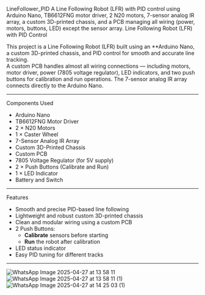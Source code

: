 LineFollower_PID
A Line Following Robot (LFR) with PID control using Arduino Nano, TB6612FNG motor driver, 2 N20 motors, 7-sensor analog IR array, a custom 3D-printed chassis, and a PCB managing all wiring (power, motors, buttons, LED) except the sensor array.
Line Following Robot (LFR) with PID Control

This project is a Line Following Robot (LFR) built using an **Arduino Nano, a custom 3D-printed chassis, and PID control for smooth and accurate line tracking.  
A custom PCB handles almost all wiring connections — including motors, motor driver, power (7805 voltage regulator), LED indicators, and two push buttons for calibration and run operations. The 7-sensor analog IR array connects directly to the Arduino Nano.

---

Components Used
- Arduino Nano
- TB6612FNG Motor Driver
- 2 × N20 Motors
- 1 × Caster Wheel
- 7-Sensor Analog IR Array
- Custom 3D-Printed Chassis
- Custom PCB
- 7805 Voltage Regulator (for 5V supply)
- 2 × Push Buttons (Calibrate and Run)
- 1 × LED Indicator
- Battery and Switch

---

Features
- Smooth and precise PID-based line following
- Lightweight and robust custom 3D-printed chassis
- Clean and modular wiring using a custom PCB
- 2 Push Buttons:
  - **Calibrate** sensors before starting
  - **Run** the robot after calibration
- LED status indicator
- Easy PID tuning for different tracks
  
---

![WhatsApp Image 2025-04-27 at 13 58 11](https://github.com/user-attachments/assets/0e1ac52d-7561-4c10-b8bf-b826ffd4c3d8)
![WhatsApp Image 2025-04-27 at 13 58 11 (1)](https://github.com/user-attachments/assets/ca7fd60d-1d9e-4210-bdc4-f7f00be0b592)
![WhatsApp Image 2025-04-27 at 14 25 03 (1)](https://github.com/user-attachments/assets/ea2f3ad6-997c-4c77-8488-b63a5ecdfd1e)

